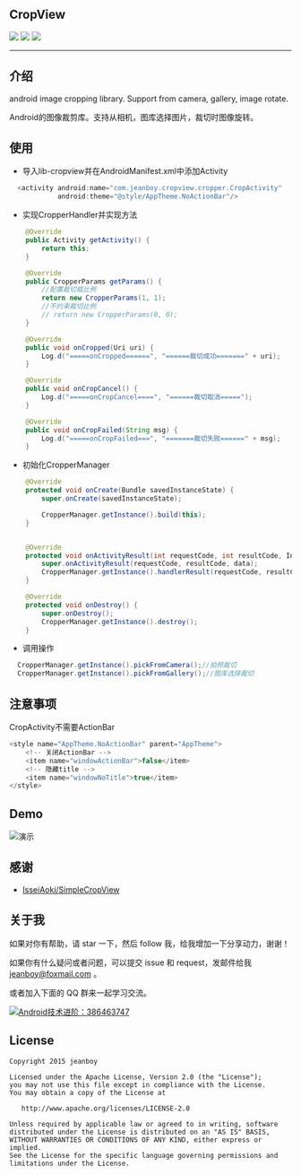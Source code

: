 ## CropView

![](https://img.shields.io/badge/platform-Android-brightgreen.svg) ![](https://img.shields.io/badge/language-java-yellow.svg) ![](https://img.shields.io/badge/license-Apache--2.0-blue.svg)

------



## 介绍

android image cropping library. Support from camera, gallery, image rotate.

Android的图像裁剪库。支持从相机，图库选择图片，裁切时图像旋转。

## 使用

* 导入lib-cropview并在AndroidManifest.xml中添加Activity
```java 
  <activity android:name="com.jeanboy.cropview.cropper.CropActivity"
            android:theme="@style/AppTheme.NoActionBar"/>
```

* 实现CropperHandler并实现方法
```java
    @Override
    public Activity getActivity() {
        return this;
    }

    @Override
    public CropperParams getParams() {
        //配置裁切框比例
        return new CropperParams(1, 1);
        //不约束裁切比例
        // return new CropperParams(0, 0);
    }

    @Override
    public void onCropped(Uri uri) {
        Log.d("=====onCropped======", "======裁切成功=======" + uri);
    }

    @Override
    public void onCropCancel() {
        Log.d("=====onCropCancel====", "======裁切取消=====");
    }

    @Override
    public void onCropFailed(String msg) {
        Log.d("=====onCropFailed===", "=======裁切失败======" + msg);
    }
```

* 初始化CropperManager

```java
	@Override
    protected void onCreate(Bundle savedInstanceState) {
        super.onCreate(savedInstanceState);

        CropperManager.getInstance().build(this);
    }


 	@Override
    protected void onActivityResult(int requestCode, int resultCode, Intent data) {
        super.onActivityResult(requestCode, resultCode, data);
        CropperManager.getInstance().handlerResult(requestCode, resultCode, data);
    }

    @Override
    protected void onDestroy() {
        super.onDestroy();
        CropperManager.getInstance().destroy();
    }
```

* 调用操作
```java
  CropperManager.getInstance().pickFromCamera();//拍照裁切
  CropperManager.getInstance().pickFromGallery();//图库选择裁切
```
## 注意事项
CropActivity不需要ActionBar
```java
<style name="AppTheme.NoActionBar" parent="AppTheme">
    <!-- 关闭ActionBar -->
    <item name="windowActionBar">false</item>
    <!-- 隐藏title -->
    <item name="windowNoTitle">true</item>
</style>
```


## Demo

![演示][1]

## 感谢

* [IsseiAoki/SimpleCropView](https://github.com/IsseiAoki/SimpleCropView)

## 关于我

如果对你有帮助，请 star 一下，然后 follow 我，给我增加一下分享动力，谢谢！

如果你有什么疑问或者问题，可以提交 issue 和 request，发邮件给我 jeanboy@foxmail.com 。

或者加入下面的 QQ 群来一起学习交流。

<a target="_blank" href="//shang.qq.com/wpa/qunwpa?idkey=bbbd62c0860ce7c1a6119030f51df102bb0d3ecc12cf66b4d8887941233c6e78"><img border="0" src="//pub.idqqimg.com/wpa/images/group.png" alt="Android技术进阶：386463747" title="Android技术进阶：386463747"></a>

## License

    Copyright 2015 jeanboy

    Licensed under the Apache License, Version 2.0 (the "License");
    you may not use this file except in compliance with the License.
    You may obtain a copy of the License at

       http://www.apache.org/licenses/LICENSE-2.0

    Unless required by applicable law or agreed to in writing, software
    distributed under the License is distributed on an "AS IS" BASIS,
    WITHOUT WARRANTIES OR CONDITIONS OF ANY KIND, either express or implied.
    See the License for the specific language governing permissions and
    limitations under the License.

  [1]: https://github.com/freekite/CropView/blob/master/resource/ScreenRecord.gif
